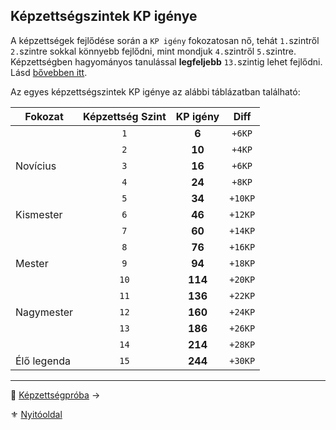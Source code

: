 ## Képzettségszintek KP igénye

A képzettségek fejlődése során a `KP igény` fokozatosan nő, tehát `1.`szintről `2.`szintre sokkal könnyebb fejlődni, mint mondjuk `4.`szintről `5.`szintre. Képzettségben hagyományos tanulással **legfeljebb** `13.`szintig lehet fejlődni. Lásd [bővebben itt](034_kepzettsegek_fejlesztese.md#a-14-%C3%A9s-15-k%C3%A9pzetts%C3%A9gszint).

Az egyes képzettségszintek KP igénye az alábbi táblázatban található:

| Fokozat     | Képzettség Szint | **KP igény** |  Diff   |
| ----------- | :--------------: | :----------: | :-----: |
|             |       `1`        |    **6**     | `+6KP`  |
|             |       `2`        |    **10**    | `+4KP`  |
| Novícius    |       `3`        |    **16**    | `+6KP`  |
|             |       `4`        |    **24**    | `+8KP`  |
|             |       `5`        |    **34**    | `+10KP` |
| Kismester   |       `6`        |    **46**    | `+12KP` |
|             |       `7`        |    **60**    | `+14KP` |
|             |       `8`        |    **76**    | `+16KP` |
| Mester      |       `9`        |    **94**    | `+18KP` |
|             |       `10`       |   **114**    | `+20KP` |
|             |       `11`       |   **136**    | `+22KP` |
| Nagymester  |       `12`       |   **160**    | `+24KP` |
|             |       `13`       |   **186**    | `+26KP` |
|             |       `14`       |   **214**    | `+28KP` |
| Élő legenda |       `15`       |   **244**    | `+30KP` |

---

🔗 [Képzettségpróba](036_kepzettsegproba.md) →

⚜️ [Nyitóoldal](start.md#3-k%C3%A9pzetts%C3%A9grendszer)
